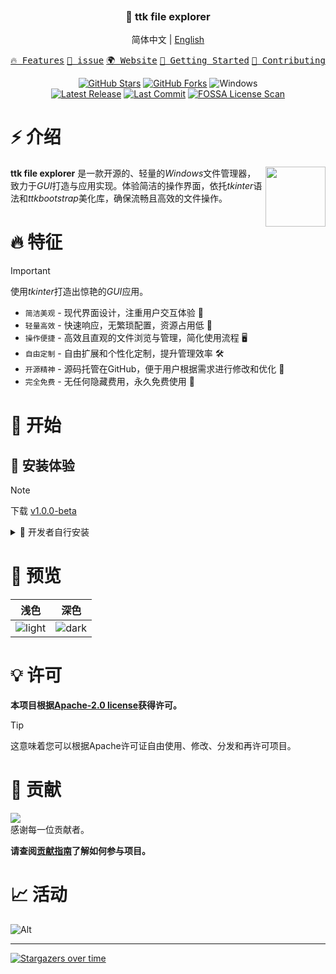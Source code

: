 <p align="center"><img src="https://raw.githubusercontent.com/pyheight/ttk-file-explorer/main/images/splash.png" alt=""></p>

<h3 align="center">📂 ttk file explorer</h3>
 
<p align="center">简体中文 | <a href="README_EN.md">English</a></p> 

<p align="center">
    <a href="#-特征"><kbd>🔥 Features</kbd></a>
    <a href="https://github.com/pyheight/ttk-file-explorer/issues/new" target="_blank"><kbd>📌 issue</kbd></a>
    <a href="https://pyheight.github.io/ttk-file-explorer/" target="_blank"><kbd>🌍 Website</kbd></a>
    <a href="#-开始"><kbd>🚀 Getting Started</kbd></a>
    <a href="#-贡献"><kbd>🤝 Contributing</kbd></a>
</p>

<div align="center">  
<a href="https://github.com/pyheight/ttk-file-explorer/stargazers"><img src="https://img.shields.io/github/stars/pyheight/ttk-file-explorer?style=social&logo=github" alt="GitHub Stars"></a>
<a href="https://github.com/pyheight/ttk-file-explorer/network/members"><img src="https://img.shields.io/github/forks/pyheight/ttk-file-explorer?style=social&logo=github" alt="GitHub Forks"></a>
<img src="https://img.shields.io/badge/Platform-Windows-blue.svg?style=social&logo=GitHub" alt="Windows">
</div>  
<div align="center">  
<a href="https://github.com/pyheight/ttk-file-explorer/releases"><img src="https://img.shields.io/github/v/release/pyheight/ttk-file-explorer?color=blue&style=flat-square" alt="Latest Release"></a>
<a href="https://github.com/pyheight/ttk-file-explorer/commits/main"><img src="https://img.shields.io/github/last-commit/pyheight/ttk-file-explorer?style=flat-square" alt="Last Commit"></a>
<a href="https://app.fossa.com/projects/git%2Bgithub.com%2Fpyheight%2Fttk-file-explorer?ref=badge_shield"><img src="https://app.fossa.com/api/projects/git%2Bgithub.com%2Fpyheight%2Fttk-file-explorer.svg?type=shield" alt="FOSSA License Scan"></a>
</div>  

# ⚡ 介绍

<img align="right" height="96px" src="https://raw.githubusercontent.com/pyheight/ttk-file-explorer/main/images/icon.png" alt="" />

**ttk file explorer** 是一款开源的、轻量的*Windows*文件管理器，致力于*GUI*打造与应用实现。体验简洁的操作界面，依托*tkinter*语法和*ttkbootstrap*美化库，确保流畅且高效的文件操作。


# 🔥 特征

> [!IMPORTANT]
> 使用*tkinter*打造出惊艳的*GUI*应用。

- `简洁美观` - 现代界面设计，注重用户交互体验 🌟
- `轻量高效` - 快速响应，无繁琐配置，资源占用低 🍃
- `操作便捷` - 高效且直观的文件浏览与管理，简化使用流程 🖥️
- `自由定制` - 自由扩展和个性化定制，提升管理效率 🛠️
- `开源精神` - 源码托管在GitHub，便于用户根据需求进行修改和优化 🦦
- `完全免费` - 无任何隐藏费用，永久免费使用 💸

# 🚀 开始

## 🎉 安装体验

> [!NOTE]
> 下载 [v1.0.0-beta](https://github.com/pyheight/ttk-file-explorer/releases/tag/v1.0.0-beta)

<details>

<summary>🚄 开发者自行安装</summary>

## 下载或克隆仓库

```bash
git clone https://github.com/pyheight/ttk-file-explorer.git
```

## 导航到源码目录

```bash
cd ttk-file-explorer/src
```

## 安装项目依赖

```bash
pip install -r requirements.txt
```

## 启动项目

```bash
python main.py
```

</details>

# 👀 预览

|浅色|深色|
|--|--| 
|![light](https://raw.githubusercontent.com/pyheight/ttk-file-explorer/main/images/v1.0.0-test-interface.png)|![dark](https://raw.githubusercontent.com/pyheight/ttk-file-explorer/main/images/v1.0.0-test-interface-dark.png)|

# 💡 许可

**本项目根据[Apache-2.0 license](LICENSE)获得许可。**

> [!TIP]
> 这意味着您可以根据Apache许可证自由使用、修改、分发和再许可项目。

# 🤝 贡献

<a href="https://github.com/pyheight/ttk-file-explorer/graphs/contributors">  <img src="https://contrib.rocks/image?repo=pyheight/ttk-file-explorer" /></a>  
感谢每一位贡献者。

**请查阅[贡献指南](CONTRIBUTING.md)了解如何参与项目。**

# 📈 活动

![Alt](https://repobeats.axiom.co/api/embed/20d6c7c443b43d705d0c358d0164fc905511be15.svg "Repobeats analytics image")

---

[![Stargazers over time](https://starchart.cc/pyheight/ttk-file-explorer.svg?variant=adaptive)](https://starchart.cc/pyheight/ttk-file-explorer)
